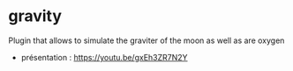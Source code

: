 # gravity
Plugin that allows to simulate the graviter of the moon as well as are oxygen

- présentation : https://youtu.be/gxEh3ZR7N2Y
